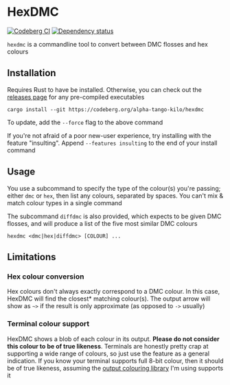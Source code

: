 # HexDMC

[![Codeberg CI](https://ci.codeberg.org/api/badges/alpha-tango-kilo/hexdmc/status.svg)](https://ci.codeberg.org/alpha-tango-kilo/hexdmc)
[![Dependency status](https://deps.rs/repo/github/alpha-tango-kilo/hexdmc/status.svg)](https://deps.rs/repo/github/alpha-tango-kilo/hexdmc)

`hexdmc` is a commandline tool to convert between DMC flosses and hex colours

## Installation

Requires Rust to have be installed.
Otherwise, you can check out the [releases page](https://codeberg.org/alpha-tango-kilo/hexdmc/releases) for any pre-compiled executables

```shell
cargo install --git https://codeberg.org/alpha-tango-kilo/hexdmc
```

To update, add the `--force` flag to the above command

If you're not afraid of a poor new-user experience, try installing with the feature "insulting".
Append `--features insulting` to the end of your install command

## Usage

You use a subcommand to specify the type of the colour(s) you're passing; either `dmc` or `hex`, then list any colours, separated by spaces.
You can't mix & match colour types in a single command

The subcommand `diffdmc` is also provided, which expects to be given DMC flosses, and will produce a list of the five most similar DMC colours

```
hexdmc <dmc|hex|diffdmc> [COLOUR] ...
```

## Limitations

### Hex colour conversion

Hex colours don't always exactly correspond to a DMC colour.
In this case, HexDMC will find the closest* matching colour(s).
The output arrow will show as `~>` if the result is only approximate (as opposed to `->` usually)

### Terminal colour support

HexDMC shows a blob of each colour in its output.
**Please do not consider this colour to be of true likeness**.
Terminals are honestly pretty crap at supporting a wide range of colours, so just use the feature as a general indication.
If you know your terminal supports full 8-bit colour, then it should be of true likeness, assuming the [output colouring library](https://lib.rs/crates/owo-colors) I'm using supports it
